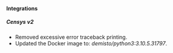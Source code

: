 
#### Integrations
##### Censys v2
- Removed excessive error traceback printing.
- Updated the Docker image to: *demisto/python3:3.10.5.31797*.
